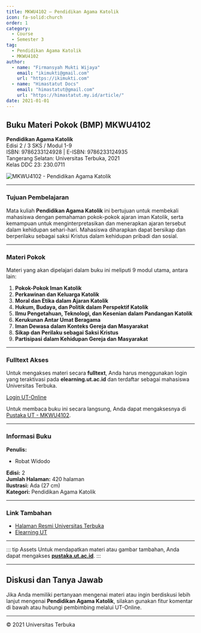 ```yaml
--- 
title: MKWU4102 – Pendidikan Agama Katolik
icon: fa-solid:church
order: 1
category:
  - Course
  - Semester 3
tag:
  - Pendidikan Agama Katolik
  - MKWU4102
author:
  - name: "Firmansyah Mukti Wijaya"
    email: "ikimukti@gmail.com"
    url: "https://ikimukti.com"
  - name: "Himastatut Docs"
    email: "himastatut@gmail.com"
    url: "https://himastatut.my.id/article/"
date: 2021-01-01
--- 
```


## Buku Materi Pokok (BMP) MKWU4102

**Pendidikan Agama Katolik**  
Edisi 2 / 3 SKS / Modul 1-9  
ISBN: 9786233124928 | E-ISBN: 9786233124935  
Tangerang Selatan: Universitas Terbuka, 2021  
Kelas DDC 23: 230.0711  

![MKWU4102 - Pendidikan Agama Katolik](https://pustaka.ut.ac.id/lib/wp-content/uploads/2022/02/MKWU410202.webp)

--- 

### Tujuan Pembelajaran

Mata kuliah **Pendidikan Agama Katolik** ini bertujuan untuk membekali mahasiswa dengan pemahaman pokok-pokok ajaran iman Katolik, serta kemampuan untuk menginterpretasikan dan menerapkan ajaran tersebut dalam kehidupan sehari-hari. Mahasiswa diharapkan dapat bersikap dan berperilaku sebagai saksi Kristus dalam kehidupan pribadi dan sosial.

--- 

### Materi Pokok

Materi yang akan dipelajari dalam buku ini meliputi 9 modul utama, antara lain:

1. **Pokok-Pokok Iman Katolik**
2. **Perkawinan dan Keluarga Katolik**
3. **Moral dan Etika dalam Ajaran Katolik**
4. **Hukum, Budaya, dan Politik dalam Perspektif Katolik**
5. **Ilmu Pengetahuan, Teknologi, dan Kesenian dalam Pandangan Katolik**
6. **Kerukunan Antar Umat Beragama**
7. **Iman Dewasa dalam Konteks Gereja dan Masyarakat**
8. **Sikap dan Perilaku sebagai Saksi Kristus**
9. **Partisipasi dalam Kehidupan Gereja dan Masyarakat**

--- 

### Fulltext Akses

Untuk mengakses materi secara **fulltext**, Anda harus menggunakan login yang teraktivasi pada **elearning.ut.ac.id** dan terdaftar sebagai mahasiswa Universitas Terbuka.

[Login UT-Online](http://elearning.ut.ac.id)

Untuk membaca buku ini secara langsung, Anda dapat mengaksesnya di [Pustaka UT - MKWU4102](https://pustaka.ut.ac.id/lib/mkwu4102-pendidikan-agama-katolik-edisi-2/).

--- 

### Informasi Buku

**Penulis:**  
- Robat Widodo

**Edisi:** 2  
**Jumlah Halaman:** 420 halaman  
**Ilustrasi:** Ada (27 cm)  
**Kategori:** Pendidikan Agama Katolik  

--- 

### Link Tambahan

- [Halaman Resmi Universitas Terbuka](https://www.ut.ac.id)
- [Elearning UT](http://elearning.ut.ac.id)

--- 

::: tip Assets
Untuk mendapatkan materi atau gambar tambahan, Anda dapat mengakses **[pustaka.ut.ac.id](https://pustaka.ut.ac.id)**.
:::

--- 

## Diskusi dan Tanya Jawab

Jika Anda memiliki pertanyaan mengenai materi atau ingin berdiskusi lebih lanjut mengenai **Pendidikan Agama Katolik**, silakan gunakan fitur komentar di bawah atau hubungi pembimbing melalui UT-Online.

--- 

<footer>
  <p>© 2021 Universitas Terbuka</p>
</footer>
